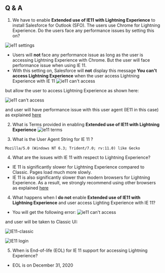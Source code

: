 
## Q & A 

1.  We have to  enable **Extended use of IE11 with Lightning Experience** to install Salesforce for Outlook (SFO). The  users use Chrome for Lightning Experience.
Do the users face any performance issues by setting this on?

![ie11 settings](img/ie11/ie11-settings-1.png)

- Users will **not** face any performance issue as long as the user is accessing Lightning Experience with Chrome. But the user will face performance issue when using IE 11.
- With this setting on, Salesforce will **not** display this message **You can't access Lightning Experience** when the user access Lightning Experience with IE 11
![ie11 can't access](img/ie11/ie11-cant-access.png)

 but allow the user to access Lightning Experience as shown here:

![ie11 can't access](img/ie11/ie-11-lex.png)

and user will have performance issue with this user agent (IE11 in this case) as explained [here](https://help.salesforce.com/articleView?id=000318634&type=1&mode=1)






2. What is Terms provided in  enabling **Extended use of IE11 with Lightning Experience**
![ie11 terms](img/ie11/ie11-terms.png)



3. What is the User Agent String for IE 11 ?

```
Mozilla/5.0 (Windows NT 6.3; Trident/7.0; rv:11.0) like Gecko

```

4. What are the issues with IE 11 with respect to Lightning Experience?

- IE 11 is significantly slower for Lightning Experience compared to Classic. Pages load much more slowly.
- IE 11 is also significantly slower than modern browsers for Lightning Experience.  As a result, we strongly recommend using other browsers as explained [here](https://help.salesforce.com/articleView?id=getstart_browsers_sfx.htm&type=5)


4. What happens when I **do not** enable  **Extended use of IE11 with Lightning Experience**  and user access Lighting Experience with IE 11?

- You will get the following error:
 ![ie11 can't access](img/ie11/ie11-cant-access.png)

and user will be taken to Classic UI:

![IE11-classic](img/ie11/ie11-login-classic.png)

![IE11 login](img/ie11/ie11-login.png)


5. When is End-of-life (EOL) for IE 11 support for accessing Lightning Experience?

- EOL is on December 31, 2020


